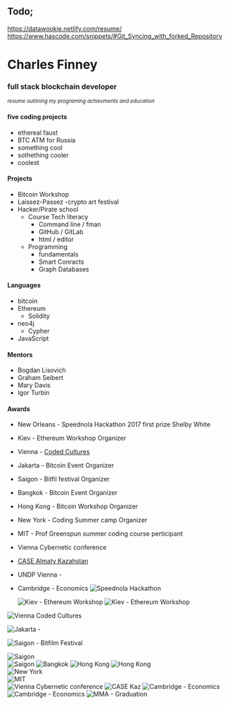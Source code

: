 ## Todo;
https://datawookie.netlify.com/resume/  
https://www.hascode.com/snippets/#Git_Syncing_with_forked_Repository  

# Charles Finney
### full stack blockchain developer 
<sup>_resume outlining my programing achievments and education_</sup>
#### five coding projects 
* ethereal faust
* BTC ATM for Russia
* something cool 
* sothething cooler
* coolest
#### Projects
* Bitcoin Workshop
* Laissez-Passez -crypto art festival
* Hacker/Pirate school
    * Course Tech literacy
        * Command line / fman
        * GitHub / GitLab
        * html / editor
    * Programming
        * fundamentals
        * Smart Conracts
        * Graph Databases
        
 #### Languages 
 * bitcoin
 * Ethereum
   * Solidity 
 * neo4j
   * Cypher
 * JavaScript
 #### Mentors
 * Bogdan Lisovich
 * Graham Seibert
 * Mary Davis
 * Igor Turbin 
#### Awards
* New Orleans - Speednola Hackathon 2017 first prize Shelby White  
* Kiev - Ethereum Workshop Organizer
* Vienna - [Coded Cultures]()   
* Jakarta - Bitcoin Event Organizer
* Saigon - Bitfil festival Organizer  
* Bangkok - Bitcoin Event Organizer
* Hong Kong - Bitcoin Workshop Organizer
* New York - Coding Summer camp Organizer 
* MIT - Prof Greenspun summer coding course perticipant  
* Vienna Cybernetic conference 
* [CASE Almaty Kazahstan](https://youtu.be/BsJHKsAq1oo?t=11m)
* UNDP Vienna - 
* Cambridge - Economics 
   ![Speednola Hackathon](https://github.com/charlesfinney/Finney-website/blob/master/site_images/WINNING%20(1).JPG)  
   
   ![Kiev - Ethereum Workshop](https://github.com/charlesfinney/Finney-website/blob/master/site_images/bitcoinKiev.jpg)
   ![Kiev - Ethereum Workshop](https://github.com/charlesfinney/Finney-website/blob/master/site_images/mekievopera.jpg)
     
![Vienna Coded Cultures](https://github.com/charlesfinney/Finney-website/blob/master/site_images/)  
    
![Jakarta - ](https://github.com/charlesfinney/Finney-website/blob/master/site_images/)

![Saigon - Bitfilm Festival](https://github.com/charlesfinney/Finney-website/blob/master/site_images/2-Vietnam.jpg)  
  
![Saigon](https://github.com/charlesfinney/Finney-website/blob/master/site_images/)  
![Saigon](https://github.com/charlesfinney/Finney-website/blob/master/site_images/SaigonLobby.jpg) 
![Bangkok](https://github.com/charlesfinney/Finney-website/blob/master/site_images/)
![Hong Kong](https://github.com/charlesfinney/Finney-website/blob/master/site_images/hkfinney.jpg)
![Hong Kong](https://github.com/charlesfinney/Finney-website/blob/master/site_images/Finney%20Hong%20Kong%20hands.jpg)  
![New York](https://github.com/charlesfinney/Finney-website/blob/master/site_images/have-briefcase-will-travel.jpg)  
![MIT ](https://github.com/charlesfinney/Finney-website/blob/master/site_images/0mitdomeself-large.jpg)  
![Vienna Cybernetic conference](https://github.com/charlesfinney/Finney-website/blob/master/site_images/Vienna-bar.jpg) 
![CASE Kaz](https://github.com/charlesfinney/Finney-website/blob/master/site_images/finneykazahstan.jpg)
![Cambridge - Economics](https://github.com/charlesfinney/Finney-website/blob/master/site_images/punting2.jpg)
![Cambridge - Economics](https://github.com/charlesfinney/Finney-website/blob/master/site_images/punting3.jpg)
![MMA - Graduation](https://github.com/charlesfinney/Finney-website/blob/master/site_images/Graduation-day.jpg)

